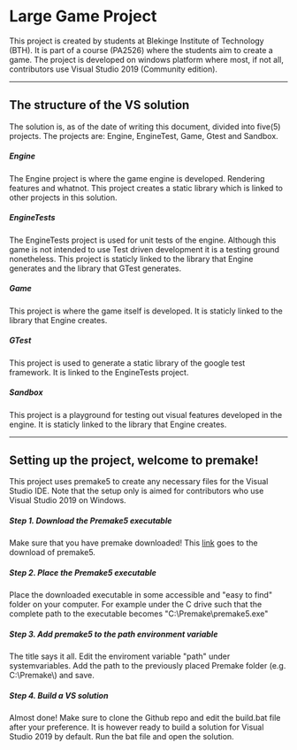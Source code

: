 # Large Game Project
This project is created by students at Blekinge Institute of Technology (BTH). 
It is part of a course (PA2526) where the students aim to create a game. The project is developed on windows platform where most, 
if not all, contributors use Visual Studio 2019 (Community edition).

---
## The structure of the VS solution
The solution is, as of the date of writing this document, divided into five(5) projects.
The projects are: Engine, EngineTest, Game, Gtest and Sandbox.

##### Engine
The Engine project is where the game engine is developed. Rendering features and whatnot.
This project creates a static library which is linked to other projects in this solution.

##### EngineTests
The EngineTests project is used for unit tests of the engine.
Although this game is not intended to use Test driven development it is a testing ground nonetheless.
This project is staticly linked to the library that Engine generates and the library that GTest generates.

##### Game
This project is where the game itself is developed. It is staticly linked to the library that Engine creates.

##### GTest
This project is used to generate a static library of the google test framework. It is linked to the EngineTests project.

##### Sandbox
This project is a playground for testing out visual features developed in the engine.
It is staticly linked to the library that Engine creates.

---
## Setting up the project, welcome to premake!
This project uses premake5 to create any necessary files for the Visual Studio IDE.
Note that the setup only is aimed for contributors who use Visual Studio 2019 on Windows.

##### Step 1. Download the Premake5 executable
Make sure that you have premake downloaded! This [link](https://github.com/premake/premake-core/releases/download/v5.0.0-alpha15/premake-5.0.0-alpha15-windows.zip) goes to the download of premake5.

##### Step 2. Place the Premake5 executable
Place the downloaded executable in some accessible and "easy to find" folder on your computer. For example under the C drive such that the complete path to the executable becomes "C:\\Premake\\premake5.exe"

##### Step 3. Add premake5 to the path environment variable
The title says it all. Edit the enviroment variable "path" under systemvariables. Add the path to the previously placed Premake folder (e.g. C:\\Premake\\) and save.

##### Step 4. Build a VS solution
Almost done! Make sure to clone the Github repo and edit the build.bat file after your preference. It is however ready to build a solution for Visual Studio 2019 by default.
Run the bat file and open the solution.